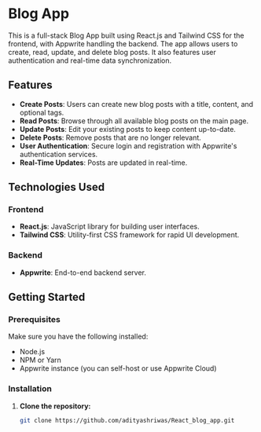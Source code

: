 # Blog App

This is a full-stack Blog App built using React.js and Tailwind CSS for the frontend, with Appwrite handling the backend. The app allows users to create, read, update, and delete blog posts. It also features user authentication and real-time data synchronization.

## Features

- **Create Posts**: Users can create new blog posts with a title, content, and optional tags.
- **Read Posts**: Browse through all available blog posts on the main page.
- **Update Posts**: Edit your existing posts to keep content up-to-date.
- **Delete Posts**: Remove posts that are no longer relevant.
- **User Authentication**: Secure login and registration with Appwrite's authentication services.
- **Real-Time Updates**: Posts are updated in real-time.

## Technologies Used

### Frontend

- **React.js**: JavaScript library for building user interfaces.
- **Tailwind CSS**: Utility-first CSS framework for rapid UI development.

### Backend

- **Appwrite**: End-to-end backend server.

## Getting Started

### Prerequisites

Make sure you have the following installed:

- Node.js
- NPM or Yarn
- Appwrite instance (you can self-host or use Appwrite Cloud)

### Installation

1. **Clone the repository:**

   ```bash
   git clone https://github.com/adityashriwas/React_blog_app.git
  
